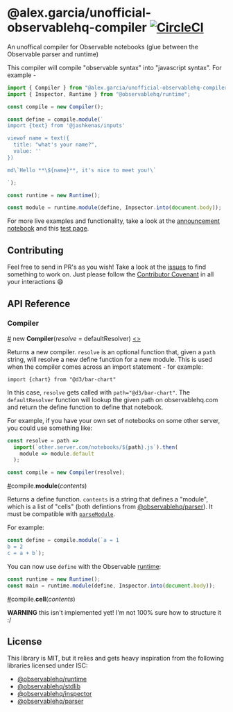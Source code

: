 # @alex.garcia/unofficial-observablehq-compiler [![CircleCI](https://circleci.com/gh/asg017/unofficial-observablehq-compiler.svg?style=svg)](https://circleci.com/gh/asg017/unofficial-observablehq-compiler)

An unoffical compiler for Observable notebooks (glue between the Observable parser and runtime)

This compiler will compile "observable syntax" into "javascript syntax".
For example -

```javascript
import { Compiler } from "@alex.garcia/unofficial-observablehq-compiler";
import { Inspector, Runtime } from "@observablehq/runtime";

const compile = new Compiler();

const define = compile.module(`
import {text} from '@jashkenas/inputs'

viewof name = text({
  title: "what's your name?",
  value: ''
})

md\`Hello **\${name}**, it's nice to meet you!\`

`);

const runtime = new Runtime();

const module = runtime.module(define, Inpsector.into(document.body));
```

For more live examples and functionality, take a look at the [announcement notebook](https://observablehq.com/d/74f872c4fde62e35)
and this [test page](https://github.com/asg017/unofficial-observablehq-compiler/blob/master/test/test.html).

## Contributing

Feel free to send in PR's as you wish! Take a look at the [issues](https://github.com/asg017/unofficial-observablehq-compiler/issues)
to find something to work on. Just please follow the [Contributor Covenant](https://www.contributor-covenant.org/)
in all your interactions :smile:

## API Reference

### Compiler

<a href="#Compiler" name="Compiler">#</a> new <b>Compiler</b>(<i>resolve</i> = defaultResolver) [<>](https://github.com/asg017/unofficial-observablehq-compiler/blob/master/src/compiler.js#L119 "Source")

Returns a new compiler. `resolve` is an optional function that, given a `path`
string, will resolve a new define function for a new module. This is used when
the compiler comes across an import statement - for example:

```
import {chart} from "@d3/bar-chart"
```

In this case, `resolve` gets called with `path="@d3/bar-chart"`. The `defaultResolver`
function will lookup the given path on observablehq.com and return the define
function to define that notebook.

For example, if you have your own set of notebooks on some other server, you
could use something like:

```javascript
const resolve = path =>
  import(`other.server.com/notebooks/${path}.js`).then(
    module => module.default
  );

const compile = new Compiler(resolve);
```

<a href="#compile_module" name="compile_module">#</a>compile.<b>module</b>(<i>contents</i>)

Returns a define function. `contents` is a string that defines a "module", which
is a list of "cells" (both defintions from [@observablehq/parser](https://github.com/observablehq/parser)).
It must be compatible with [`parseModule`](https://github.com/observablehq/parser#parseModule).

For example:

```javascript
const define = compile.module(`a = 1
b = 2
c = a + b`);
```

You can now use `define` with the Observable [runtime](https://github.com/observablehq/runtime):

```javascript
const runtime = new Runtime();
const main = runtime.module(define, Inspector.into(document.body));
```

<a href="#compile_cell" name="compile_cell">#</a>compile.<b>cell</b>(<i>contents</i>)

**WARNING** this isn't implemented yet! I'm not 100% sure how to structure it :/

## License

This library is MIT, but it relies and gets heavy inspiration from the following
libraries licensed under ISC:

- [@observablehq/runtime](https://github.com/observablehq/runtime)
- [@observablehq/stdlib](https://github.com/observablehq/stdlib)
- [@observablehq/inspector](https://github.com/observablehq/inspector)
- [@observablehq/parser](https://github.com/observablehq/parser)
